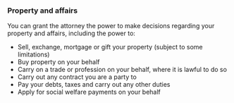 ###  Property and affairs

You can grant the attorney the power to make decisions regarding your property
and affairs, including the power to:

  * Sell, exchange, mortgage or gift your property (subject to some limitations) 
  * Buy property on your behalf 
  * Carry on a trade or profession on your behalf, where it is lawful to do so 
  * Carry out any contract you are a party to 
  * Pay your debts, taxes and carry out any other duties 
  * Apply for social welfare payments on your behalf 
